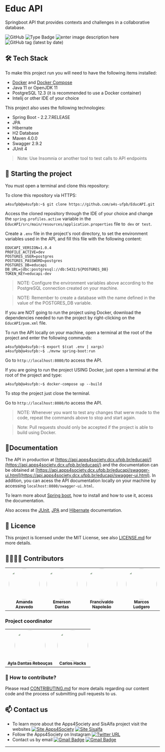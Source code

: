 # Educ API

Springboot API that provides contexts and challenges in a collaborative database.

![GitHub](https://img.shields.io/github/license/a4s-ufpb/EducAPI?label=licence) ![Type Badge](https://img.shields.io/badge/project%3A-Apps4Society-informational) ![enter image description here](https://img.shields.io/badge/project-SisAlfa-yellow)  ![GitHub tag (latest by date)](https://img.shields.io/github/v/tag/a4s-ufpb/EducAPI?color=blueviolet)

## 🛠 Tech Stack

To make this project run you will need to have the following items installed: 

* [Docker](https://docs.docker.com/get-docker/) and [Docker Compose](https://docs.docker.com/compose/install/)
* Java 11 or OpenJDK 11
* PostgreSQL 12.3 (it is recommended to use a Docker container)
* Intelij or other IDE of your choice

This project also uses the following technologies:
* Spring Boot - 2.2.7.RELEASE
* JPA
* Hibernate
* H2 Database
* Maven 4.0.0 
* Swagger 2.9.2
* JUnit 4

 > Note: Use Insomnia or another tool to test calls to API endpoints

## :rocket: Starting the project

You must open a terminal and clone this repository:

To clone this repository via HTTPS:

    a4sufpb@a4sufpb:~$ git clone https://github.com/a4s-ufpb/EducAPI.git

Access the cloned repository through the IDE of your choice and change the `spring.profiles.active` variable in the` EducAPI/src/main/resources/application.properties` file to` dev` or` test`.

Create a `.env` file in the project's root directory, to set the environment variables used in the API, and fill this file with the following content:

    EDUCAPI_VERSION=1.0.4
    PROFILE_ACTIVE=dev
    POSTGRES_USER=postgres
    POSTGRES_PASSWORD=postgres
    POSTGRES_DB=educapi
    DB_URL=jdbc:postgresql://db:5432/${POSTGRES_DB}
    TOKEN_KEY=educapi-dev
    
 

> NOTE: Configure the environment variables above according to the PostgreSQL connection created on your machine.

> NOTE: Remember to create a database with the name defined in the value of the POSTGRES_DB variable.
 


If you are NOT going to run the project using Docker, download the dependencies needed to run the project by right-clicking on the `EducAPI/pom.xml` file.

To run the API locally on your machine, open a terminal at the root of the project and enter the following commands:

    a4sufpb@a4sufpb:~$ export $(cat .env | xargs)
    a4sufpb@a4sufpb:~$ ./mvnw spring-boot:run
    

Go to `http://localhost:8080/`to access the API.

If you are going to run the project USING Docker, just open a terminal at the root of the project and type:

    a4sufpb@a4sufpb:~$ docker-compose up --build

To stop the project just close the terminal.

Go to `http://localhost:8080/`to access the API.

> NOTE: Whenever you want to test any changes that werw made to the code, repeat the commands above to stop and start again.
 
> Note: Pull requests should only be accepted if the project is able to build using Docker.


## :closed_book:Documentation

The API in production at [https://api.apps4society.dcx.ufpb.br/educapi/](https://api.apps4society.dcx.ufpb.br/educapi/) and the documentation can be obtained at [https://api.apps4society.dcx.ufpb.br/educapi/swagger-ui.html](https://api.apps4society.dcx.ufpb.br/educapi/swagger-ui.html). In addition, you can acess the API documentation locally on your machine by accessing `localhost:8080/swagger-ui.html`.

To learn more about [Spring boot](https://spring.io/guides#getting-started-guides), how to install and how to use it, access the documentation.

Also access the [JUnit](https://junit.org/junit4/), [JPA](https://docs.spring.io/spring-data/jpa/docs/current/reference/html/#reference) and [Hibernate](https://hibernate.org/orm/documentation/5.4/) documentation.

## :page_facing_up: Licence

This project is licensed under the MIT License, see also [LICENSE.md](https://github.com/a4s-ufpb/LICENSE.md) for more details.

## 👩‍💻👨‍💻 Contributors 

<table>
  <tr>
    <td align="center">
	    <a href="https://github.com/AmandaAzevedo">
		    <img style="border-radius: 50%;" src="https://avatars2.githubusercontent.com/u/44630609?s=460&u=ff38a29379fef41570bb4850ae4ed4f456873d0d&v=4" width="100px;" alt=""/>
		    <br/><sub><b>Amanda Azevedo</b></sub>
		</a></br>
    </td>
    <td align="center">
	    <a href="https://github.com/EmersonDantas">
		    <img style="border-radius: 50%;" src="https://avatars2.githubusercontent.com/u/30247063?s=460&u=51304437a75b46e7048abd5e1cef2128d59c78f5&v=4" width="100px;" alt=""/>
		    <br/><sub><b>Emerson Dantas</b></sub>
		</a></br>
    </td>
    <td align="center">
	    <a href="https://github.com/NapoleaoHerculano">
		    <img style="border-radius: 50%;" src="https://avatars3.githubusercontent.com/u/33008128?s=460&u=ad3187526aff8c3976abf00160c8ddcb5feec685&v=4" width="100px;" alt=""/>
		    <br/><sub><b>Francivaldo Napoleão</b></sub>
		</a></br>
    </td>
    <td align="center">
	    <a href="https://github.com/MarcosLudgerio">
		    <img style="border-radius: 50%;" src="https://avatars0.githubusercontent.com/u/43012976?s=460&u=1163c04d9f35b577063b3f6550ae520c4dd2f866&v=4" width="100px;" alt=""/>
		    <br/><sub><b>Marcos Ludgero</b></sub>
		</a></br>
    </td>
  </tr>
</table>

### Project coordinator
<table>
	<tr>
		<td align="center">
		    <a href="https://github.com/ayladebora">
			    <img style="border-radius: 50%;" src="https://avatars1.githubusercontent.com/u/1224119?s=460&v=4" width="100px;" alt=""/>
		    <br/><sub><b>Ayla Dantas Rebouças</b></sub>
		</a>
		</br>
    </td>
    <td align="center">
	    <a href="https://github.com/cesdias">
		    <img style="border-radius: 50%;" src="https://avatars1.githubusercontent.com/u/18514013?s=460&u=0c92f6ba0e7145b56d4c2a56b92b63eea07855ca&v=4" width="100px;" alt=""/>
		    <br/><sub><b>Carlos Hacks</b></sub>
		</a></br>
    </td>
	</tr>
</table>

### :handshake: How to contribute? 
Please read [CONTRIBUTING.md](https://github.com/a4s-ufpb/EducAPI/blob/master/CONTRIBUTING.md) for more details regarding our content code and the process of submitting pull requests to us.

## :mailbox: Contact us
* To learn more about the Apps4Society and SisAlfa project visit the websites [![Site Apps4Society](https://img.shields.io/twitter/url?color=blue&label=Site%20Apps4Society&logo=Apps4Society&style=plastic&url=https%3A%2F%2Fapps4society.dcx.ufpb.br)](https://apps4society.dcx.ufpb.br) [![Site Sisalfa](https://img.shields.io/twitter/url?color=yellow&label=Site%20SisAlfa&logo=Sisalfa&style=plastic&url=https%3A%2F%2Fsisalfa.dcx.ufpb.br%2F) ](https://sisalfa.dcx.ufpb.br)
* Follow the Apps4Society on Instagram  [![Twitter URL](https://img.shields.io/twitter/url?color=pink&label=Instagram%20Apps4Society&logo=Instagram&logoColor=rose&style=plastic&url=https%3A%2F%2Fwww.instagram.com%2Fapps4society%2F)](https://instagram.com/apps4society) 
* Contact us by email [![Gmail Badge](https://img.shields.io/badge/-apps4society@dcx.ufpb.br-c14438?style=flat-square&logo=Gmail&logoColor=white&link=mailto:apps4society@dcx.ufpb.br)](apps4society@dcx.ufpb.br) [![Gmail Badge](https://img.shields.io/badge/-sisalfa@dcx.ufpb.br-c14438?style=flat-square&logo=Gmail&logoColor=white&link=mailto:sisalfa@dcx.ufpb.br)](sisalfa@dcx.ufpb.br)
---
